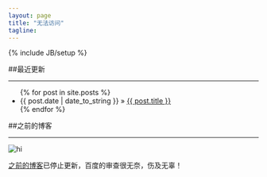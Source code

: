 ```yaml
---
layout: page
title: "无法访问"
tagline: 
---
```

{% include JB/setup %}

<script>
	if (location.host.indexOf("mail") >= 0) {
		location.assign("mail.html");
	}
</script>

##最近更新

----------

<ul class="posts">
  {% for post in site.posts %}
    <li><span>{{ post.date | date_to_string }}</span> &raquo; <a href="{{ BASE_PATH }}{{ post.url }}">{{ post.title }}</a></li>
  {% endfor %}
</ul>

##之前的博客

----------

![hi](http://farm8.staticflickr.com/7387/9096839559_0aba7db84d.jpg)

[之前的博客](http://hi.baidu.com/814100332)已停止更新，百度的审查很无奈，伤及无辜！







 









